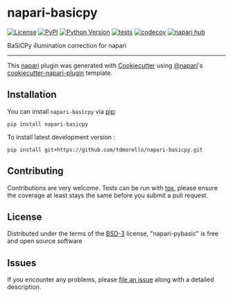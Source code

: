 # napari-basicpy

[![License](https://img.shields.io/pypi/l/napari-pybasic.svg?color=green)](https://github.com/tdmorello/napari-pybasic/raw/main/LICENSE)
[![PyPI](https://img.shields.io/pypi/v/napari-pybasic.svg?color=green)](https://pypi.org/project/napari-pybasic)
[![Python Version](https://img.shields.io/pypi/pyversions/napari-pybasic.svg?color=green)](https://python.org)
[![tests](https://github.com/tdmorello/napari-pybasic/workflows/tests/badge.svg)](https://github.com/tdmorello/napari-pybasic/actions)
[![codecov](https://codecov.io/gh/tdmorello/napari-pybasic/branch/main/graph/badge.svg)](https://codecov.io/gh/tdmorello/napari-pybasic)
[![napari hub](https://img.shields.io/endpoint?url=https://api.napari-hub.org/shields/napari-pybasic)](https://napari-hub.org/plugins/napari-pybasic)

BaSiCPy illumination correction for napari

----------------------------------

This [napari] plugin was generated with [Cookiecutter] using [@napari]'s [cookiecutter-napari-plugin] template.

<!--
Don't miss the full getting started guide to set up your new package:
https://github.com/napari/cookiecutter-napari-plugin#getting-started

and review the napari docs for plugin developers:
https://napari.org/plugins/stable/index.html
-->

## Installation

You can install `napari-basicpy` via [pip]:

    pip install napari-basicpy



To install latest development version :

    pip install git+https://github.com/tdmorello/napari-basicpy.git


## Contributing

Contributions are very welcome. Tests can be run with [tox], please ensure
the coverage at least stays the same before you submit a pull request.

## License

Distributed under the terms of the [BSD-3] license,
"napari-pybasic" is free and open source software

## Issues

If you encounter any problems, please [file an issue] along with a detailed description.

[napari]: https://github.com/napari/napari
[Cookiecutter]: https://github.com/audreyr/cookiecutter
[@napari]: https://github.com/napari
[MIT]: http://opensource.org/licenses/MIT
[BSD-3]: http://opensource.org/licenses/BSD-3-Clause
[GNU GPL v3.0]: http://www.gnu.org/licenses/gpl-3.0.txt
[GNU LGPL v3.0]: http://www.gnu.org/licenses/lgpl-3.0.txt
[Apache Software License 2.0]: http://www.apache.org/licenses/LICENSE-2.0
[Mozilla Public License 2.0]: https://www.mozilla.org/media/MPL/2.0/index.txt
[cookiecutter-napari-plugin]: https://github.com/napari/cookiecutter-napari-plugin

[file an issue]: https://github.com/tdmorello/napari-basicpy/issues

[napari]: https://github.com/napari/napari
[tox]: https://tox.readthedocs.io/en/latest/
[pip]: https://pypi.org/project/pip/
[PyPI]: https://pypi.org/
